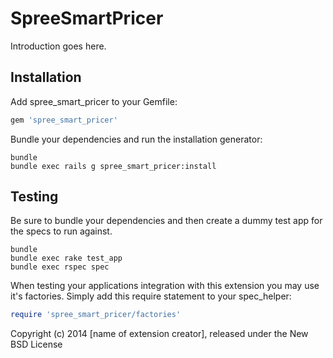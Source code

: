 SpreeSmartPricer
================

Introduction goes here.

Installation
------------

Add spree_smart_pricer to your Gemfile:

```ruby
gem 'spree_smart_pricer'
```

Bundle your dependencies and run the installation generator:

```shell
bundle
bundle exec rails g spree_smart_pricer:install
```

Testing
-------

Be sure to bundle your dependencies and then create a dummy test app for the specs to run against.

```shell
bundle
bundle exec rake test_app
bundle exec rspec spec
```

When testing your applications integration with this extension you may use it's factories.
Simply add this require statement to your spec_helper:

```ruby
require 'spree_smart_pricer/factories'
```

Copyright (c) 2014 [name of extension creator], released under the New BSD License
